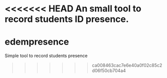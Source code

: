 <<<<<<< HEAD
An small tool to record students ID presence.
=======
# edempresence
Simple tool to record students presence
>>>>>>> ca008463cac7e6e40a0f02c85c2d06f50cb704a4
